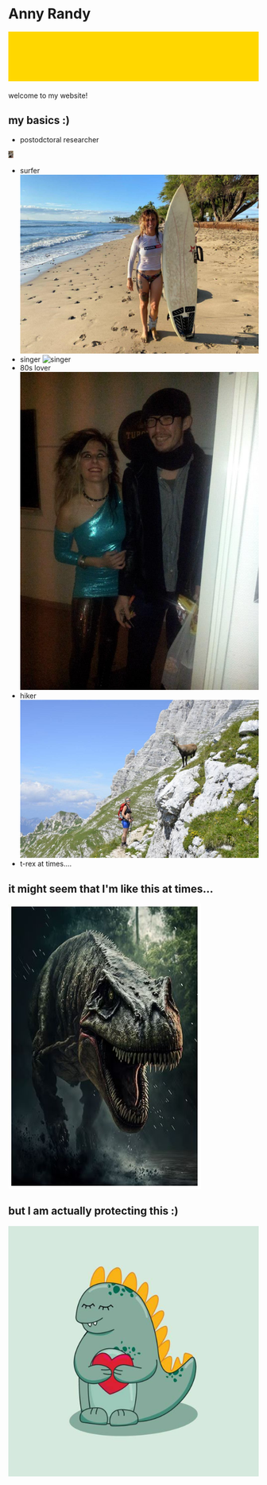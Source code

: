 
# Anny Randy
<div style="background-color: #ffd700; height: 100px; margin-bottom: 20px;"></div>
welcome to my website!  

## my basics :)

- postodctoral researcher
 <img src="researcher.jpg" alt="Image 1" style="width: 10px; height: auto;">


- surfer
   ![surfing](surfer.jpg)
- singer
   ![singer](singer.jpg)
- 80s lover
   ![80s](80s_lover.jpg)
- hiker
  ![hiking](hiker.jpg)
- t-rex at times....

## it might seem that I'm like this at times...


![Image 1](angry_trex.JPG)

## but I am actually protecting this :)

![Image 2](cute_trex.jpg)
